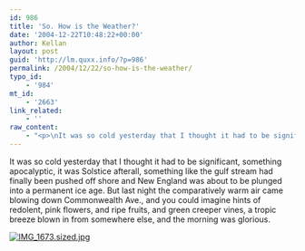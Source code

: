 ```yaml
---
id: 986
title: 'So. How is the Weather?'
date: '2004-12-22T10:48:22+00:00'
author: Kellan
layout: post
guid: 'http://lm.quxx.info/?p=986'
permalink: /2004/12/22/so-how-is-the-weather/
typo_id:
    - '984'
mt_id:
    - '2663'
link_related:
    - ''
raw_content:
    - "<p>\nIt was so cold yesterday that I thought it had to be significant, something apocalyptic, it was Solstice afterall, something like the gulf stream had finally been pushed off shore and New England was about to be plunged into a permanent ice age.  But last night the comparatively warm air came blowing down Commonwealth Ave., and you could imagine hints of redolent, pink flowers, and ripe fruits, and green creeper vines, a tropic breeze blown in from somewhere else, and the morning was glorious.\n</p>\n<p>\n<a href=\\\"http://gallery.laughingmeme.org/xmas2004\\\"><img alt=\\\"IMG_1673.sized.jpg\\\" src=\\\"http://laughingmeme.org/img/IMG_1673.sized.jpg\\\" width=\\\"400\\\" height=\\\"300\\\" class=\\\"photo\\\" /></a>\n</center>\n</p>"
---
```


It was so cold yesterday that I thought it had to be significant, something apocalyptic, it was Solstice afterall, something like the gulf stream had finally been pushed off shore and New England was about to be plunged into a permanent ice age. But last night the comparatively warm air came blowing down Commonwealth Ave., and you could imagine hints of redolent, pink flowers, and ripe fruits, and green creeper vines, a tropic breeze blown in from somewhere else, and the morning was glorious.

[![IMG_1673.sized.jpg](http://laughingmeme.org/img/IMG_1673.sized.jpg)](http://gallery.laughingmeme.org/xmas2004)